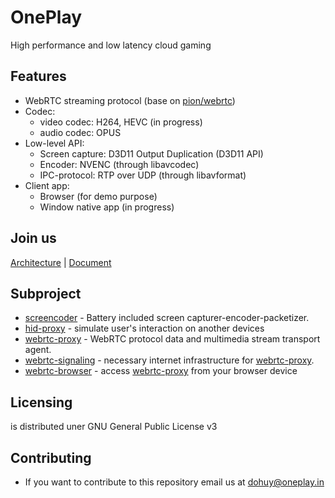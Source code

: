 OnePlay
===================================
High performance and low latency cloud gaming 



Features
--------------
- WebRTC streaming protocol (base on [pion/webrtc](https://github.com/pion/webrtc))
- Codec:
    - video codec: H264, HEVC (in progress)
    - audio codec: OPUS 
- Low-level API:  
    - Screen capture: D3D11 Output Duplication (D3D11 API)
    - Encoder: NVENC (through libavcodec)
    - IPC-protocol: RTP over UDP (through libavformat) 
- Client app:
    - Browser (for demo purpose)
    - Window native app (in progress)     

Join us
-----------
[Architecture](https://miro.com/app/board/uXjVOOfX5j0=/?share_link_id=961338824424) |
[Document](https://oneplay.notion.site/Project-document-c02bb0e93db04b2ca1a69053590f4613)


Subproject
-------------------------
  - [screencoder]() - Battery included screen capturer-encoder-packetizer. 
  - [hid-proxy]() - simulate user's interaction on another devices
  - [webrtc-proxy]() - WebRTC protocol data and multimedia stream transport agent.
  - [webrtc-signaling]() - necessary internet infrastructure for [webrtc-proxy]().
  - [webrtc-browser]() - access [webrtc-proxy]() from your browser device





Licensing
-----------
is distributed uner GNU General Public License v3

Contributing
-----------
- If you want to contribute to this repository email us at dohuy@oneplay.in